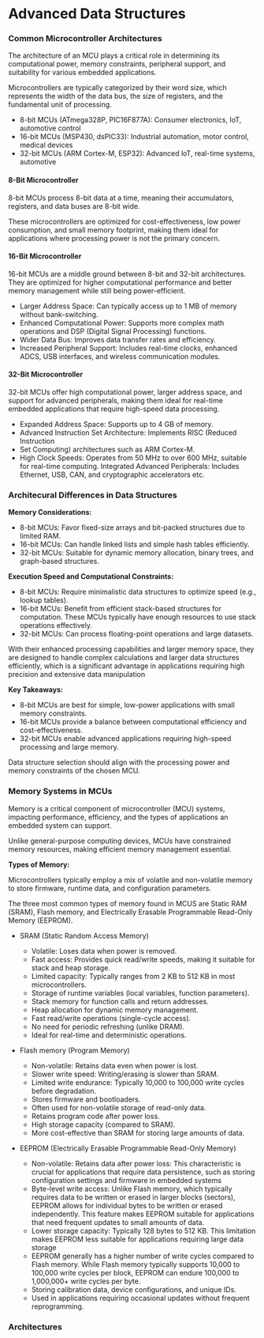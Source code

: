 # Advanced Data Structures

### Common Microcontroller Architectures

The architecture of an MCU plays a critical role in determining its
computational power, memory constraints, peripheral support, and suitability for
various embedded applications.

Microcontrollers are typically categorized by their word size, which represents
the width of the data bus, the size of registers, and the fundamental unit of
processing.

- 8-bit MCUs (ATmega328P, PIC16F877A): Consumer electronics, IoT, automotive control
- 16-bit MCUs (MSP430, dsPIC33): Industrial automation, motor control, medical devices
- 32-bit MCUs (ARM Cortex-M, ESP32): Advanced loT, real-time systems, automotive

#### 8-Bit Microcontroller

8-bit MCUs process 8-bit data at a time, meaning their accumulators, registers,
and data buses are 8-bit wide.

These microcontrollers are optimized for cost-effectiveness, low power
consumption, and small memory footprint, making them ideal for applications
where processing power is not the primary concern.

#### 16-Bit Microcontroller

16-bit MCUs are a middle ground between 8-bit and 32-bit architectures. They are
optimized for higher computational performance and better memory management
while still being power-efficient.

- Larger Address Space: Can typically access up to 1 MB of memory without bank-switching.
- Enhanced Computational Power: Supports more complex math operations and DSP
(Digital Signal Processing) functions.
- Wider Data Bus: Improves data transfer rates and efficiency.
- Increased Peripheral Support: Includes real-time clocks, enhanced ADCS, USB
interfaces, and wireless communication modules.

#### 32-Bit Microcontroller

32-bit MCUs offer high computational power, larger address space, and support
for advanced peripherals, making them ideal for real-time embedded applications
that require high-speed data processing.

- Expanded Address Space: Supports up to 4 GB of memory.
- Advanced Instruction Set Architecture: Implements RISC (Reduced Instruction
- Set Computing) architectures such as ARM Cortex-M.
- High Clock Speeds: Operates from 50 MHz to over 600 MHz, suitable for
real-time computing. Integrated Advanced Peripherals: Includes Ethernet, USB,
CAN, and cryptographic accelerators etc.

### Architecural Differences in Data Structures

**Memory Considerations:**

- 8-bit MCUs: Favor fixed-size arrays and bit-packed structures due to limited
RAM.
- 16-bit MCUs: Can handle linked lists and simple hash tables efficiently.
- 32-bit MCUs: Suitable for dynamic memory allocation, binary trees, and
graph-based structures.

**Execution Speed and Computational Constraints:**

- 8-bit MCUs: Require minimalistic data structures to optimize speed (e.g.,
lookup tables).
- 16-bit MCUs: Benefit from efficient stack-based structures for computation.
These MCUs typically have enough resources to use stack operations effectively.
- 32-bit MCUs: Can process floating-point operations and large datasets.

With their enhanced processing capabilities and larger memory space, they are
designed to handle complex calculations and larger data structures efficiently,
which is a significant advantage in applications requiring high precision and
extensive data manipulation

**Key Takeaways:**

- 8-bit MCUs are best for simple, low-power applications with small memory constraints.
- 16-bit MCUs provide a balance between computational efficiency and cost-effectiveness.
- 32-bit MCUs enable advanced applications requiring high-speed processing and large memory.

Data structure selection should align with the processing power and memory
constraints of the chosen MCU.

### Memory Systems in MCUs

Memory is a critical component of microcontroller (MCU) systems, impacting
performance, efficiency, and the types of applications an embedded system can
support.

Unlike general-purpose computing devices, MCUs have constrained memory
resources, making efficient memory management essential.

**Types of Memory:**

Microcontrollers typically employ a mix of volatile and non-volatile memory to
store firmware, runtime data, and configuration parameters.

The three most common types of memory found in MCUS are Static RAM (SRAM), Flash
memory, and Electrically Erasable Programmable Read-Only Memory (EEPROM).

- SRAM (Static Random Access Memory)
    - Volatile: Loses data when power is removed.
    - Fast access: Provides quick read/write speeds, making it suitable for
    stack and heap storage.
    - Limited capacity: Typically ranges from 2 KB to 512 KB in most
    microcontrollers.
    - Storage of runtime variables (local variables, function parameters).
    - Stack memory for function calls and return addresses.
    - Heap allocation for dynamic memory management.
    - Fast read/write operations (single-cycle access).
    - No need for periodic refreshing (unlike DRAM).
    - Ideal for real-time and deterministic operations.

- Flash memory (Program Memory)
    - Non-volatile: Retains data even when power is lost.
    - Slower write speed: Writing/erasing is slower than SRAM.
    - Limited write endurance: Typically 10,000 to 100,000 write cycles before
    degradation.
    - Stores firmware and bootloaders.
    - Often used for non-volatile storage of read-only data.
    - Retains program code after power loss.
    - High storage capacity (compared to SRAM).
    - More cost-effective than SRAM for storing large amounts of data.

- EEPROM (Electrically Erasable Programmable Read-Only Memory)
    - Non-volatile: Retains data after power loss: This characteristic is
    crucial for applications that require data persistence, such as storing
    configuration settings and firmware in embedded systems
    - Byte-level write access: Unlike Flash memory, which typically requires
    data to be written or erased in larger blocks (sectors), EEPROM allows for
    individual bytes to be written or erased independently. This feature makes
    EEPROM suitable for applications that need frequent updates to small amounts
    of data.
    - Lower storage capacity: Typically 128 bytes to 512 KB.  This limitation
    makes EEPROM less suitable for applications requiring large data storage
    - EEPROM generally has a higher number of write cycles compared to Flash
    memory. While Flash memory typically supports 10,000 to 100,000 write cycles
    per block, EEPROM can endure 100,000 to 1,000,000+ write cycles per byte.
    - Storing calibration data, device configurations, and unique IDs.
    - Used in applications requiring occasional updates without frequent reprogramming.

### Architectures